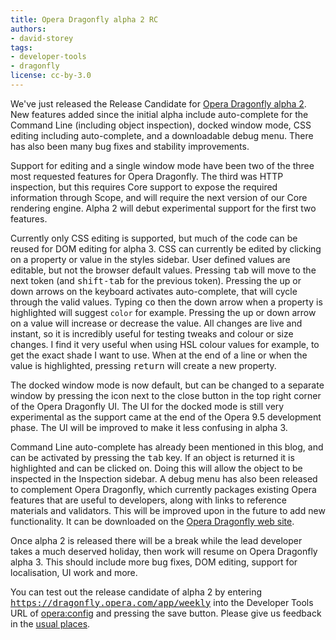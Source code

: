 ```yaml
---
title: Opera Dragonfly alpha 2 RC
authors:
- david-storey
tags:
- developer-tools
- dragonfly
license: cc-by-3.0
---
```


<p>We&#39;ve just released the Release Candidate for <a href="http://www.opera.com/products/dragonfly">Opera Dragonfly alpha 2</a>.  New features added since the initial alpha include auto-complete for the Command Line (including object inspection), docked window mode, CSS editing including auto-complete, and a downloadable debug menu. There has also been many bug fixes and stability improvements.</p>

<p>Support for editing and a single window mode have been two of the three most requested features for Opera Dragonfly.  The third was HTTP inspection, but this requires Core support to expose the required information through Scope, and will require the next version of our Core rendering engine.  Alpha 2 will debut experimental support for the first two features.</p>

<p>Currently only CSS editing is supported, but much of the code can be reused for DOM editing for alpha 3.  CSS can currently be edited by clicking on a property or value in the styles sidebar.  User defined values are editable, but not the browser default values.  Pressing <kbd>tab</kbd> will move to the next token (and <kbd>shift-tab</kbd> for the previous token).  Pressing the up or down arrows on the keyboard activates auto-complete, that will cycle through the valid values.  Typing <kbd>co</kbd> then the down arrow when a property is highlighted will suggest <code>color</code> for example.  Pressing the up or down arrow on a value will increase or decrease the value.  All changes are live and instant, so it is incredibly useful for testing tweaks and colour or size changes.  I find it very useful when using HSL colour values for example, to get the exact shade I want to use.  When at the end of a line or when the value is highlighted, pressing <kbd>return</kbd> will create a new property.</p>

<p>The docked window mode is now default, but can be changed to a separate window by pressing the icon next to the close button in the top right corner of the Opera Dragonfly UI.  The UI for the docked mode is still very experimental as the support came at the end of the Opera 9.5 development phase.  The UI will be improved to make it less confusing in alpha 3.</p>

<p>Command Line auto-complete has already been mentioned in this blog, and can be activated by pressing the <kbd>tab</kbd> key.  If an object is returned it is highlighted and can be clicked on.  Doing this will allow the object to be inspected in the Inspection sidebar.  A debug menu has also been released to complement Opera Dragonfly, which currently packages existing Opera features that are useful to developers, along with links to reference materials and validators.  This will be improved upon in the future to add new functionality.  It can be downloaded on the <a href="http://www.opera.com/products/dragonfly">Opera Dragonfly web site</a>. </p>

<p>Once alpha 2 is released there will be a break while the lead developer takes a much deserved holiday, then work will resume on Opera Dragonfly alpha 3.  This should include more bug fixes, DOM editing, support for localisation, UI work and more.</p>

<p>You can test out the release candidate of alpha 2 by entering <kbd><a href="https://dragonfly.opera.com/app/weekly" target="_blank">https://dragonfly.opera.com/app/weekly</a></kbd> into the Developer Tools URL of <a href="opera:config#DeveloperTools">opera:config</a> and pressing the save button. Please give us feedback in the <a href="http://www.opera.com/products/dragonfly/feedback/">usual places</a>.  </p>
